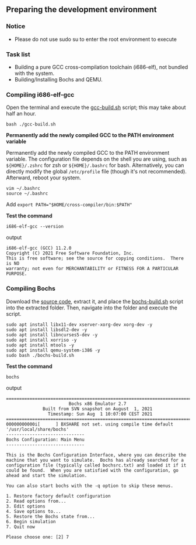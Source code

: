 ## Preparing the development environment

### Notice
- Please do not use sudo su to enter the root environment to execute

### Task list
- Building a pure GCC cross-compilation toolchain (i686-elf), not bundled with the system.
- Building/Installing Bochs and QEMU.

### Compiling i686-elf-gcc
Open the terminal and execute the [gcc-build.sh](../scripts/gcc-build.sh) script; this may take about half an hour.
```sh=
bash ./gcc-build.sh
```
**Permanently add the newly compiled GCC to the PATH environment variable**

Permanently add the newly compiled GCC to the PATH environment variable. The configuration file depends on the shell you are using, such as `${HOME}/.zshrc` for zsh or `${HOME}/.bashrc` for bash. Alternatively, you can directly modify the global `/etc/profile` file (though it's not recommended). Afterward, reboot your system.
```sh=
vim ~/.bashrc
source ~/.bashrc
```
Add `export PATH="$HOME/cross-compiler/bin:$PATH"`

**Test the command**
```sh=
i686-elf-gcc --version
```
output
```sh=
i686-elf-gcc (GCC) 11.2.0
Copyright (C) 2021 Free Software Foundation, Inc.
This is free software; see the source for copying conditions.  There is NO
warranty; not even for MERCHANTABILITY or FITNESS FOR A PARTICULAR PURPOSE.
```
### Compiling Bochs
Download the [source code](https://sourceforge.net/projects/bochs/files/bochs/), extract it, and place the [bochs-build.sh](../scripts/bochs-build.sh) script into the extracted folder. Then, navigate into the folder and execute the script.
```sh=
sudo apt install libx11-dev xserver-xorg-dev xorg-dev -y
sudo apt install libsdl2-dev -y
sudo apt install libncurses5-dev -y
sudo apt install xorriso -y
sudo apt install mtools -y
sudo apt install qemu-system-i386 -y
sudo bash ./bochs-build.sh
```
**Test the command**
```sh=
bochs
```
output
```sh=
========================================================================
                        Bochs x86 Emulator 2.7
              Built from SVN snapshot on August  1, 2021
                Timestamp: Sun Aug  1 10:07:00 CEST 2021
========================================================================
00000000000i[      ] BXSHARE not set. using compile time default '/usr/local/share/bochs'
------------------------------
Bochs Configuration: Main Menu
------------------------------

This is the Bochs Configuration Interface, where you can describe the
machine that you want to simulate.  Bochs has already searched for a
configuration file (typically called bochsrc.txt) and loaded it if it
could be found.  When you are satisfied with the configuration, go
ahead and start the simulation.

You can also start bochs with the -q option to skip these menus.

1. Restore factory default configuration
2. Read options from...
3. Edit options
4. Save options to...
5. Restore the Bochs state from...
6. Begin simulation
7. Quit now

Please choose one: [2] 7

```

